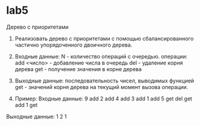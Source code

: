 # lab5
Дерево с приоритетами
1. Реализовать дерево с приоритетами с помощью сбалансированного частично упорядоченного двоичного дерева.
2. Входные данные:
N - количество операций с очередью.
операции:
add <число> - добавление числа в очередь
del - удаление корня дерева
get - получение значения в корне дерева

3. Выходные данные:
последовательность чисел, выводимых функцией get - значений корня дерева на текущий момент вызова операции.

4. Пример:
Входные данные:
9
add 2
add 4
add 3
add 1
add 5
get
del
get
add 1
get

Выходные данные:
1
2
1
